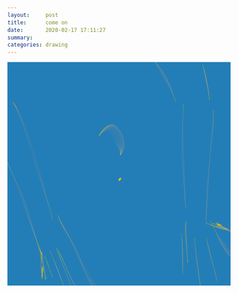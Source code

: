 ```yaml
---
layout:     post
title:      come on
date:       2020-02-17 17:11:27
summary:    
categories: drawing
---
```

![come on](/images/diary/come-on.png ".")
